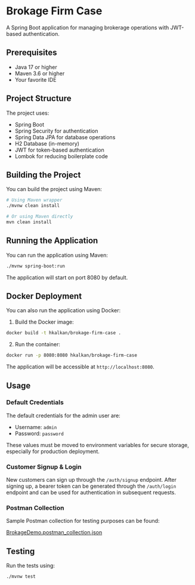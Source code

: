 # Brokage Firm Case

A Spring Boot application for managing brokerage operations with JWT-based authentication.

## Prerequisites

- Java 17 or higher
- Maven 3.6 or higher
- Your favorite IDE

## Project Structure

The project uses:
- Spring Boot
- Spring Security for authentication
- Spring Data JPA for database operations
- H2 Database (in-memory)
- JWT for token-based authentication
- Lombok for reducing boilerplate code

## Building the Project

You can build the project using Maven:

```bash
# Using Maven wrapper
./mvnw clean install

# Or using Maven directly
mvn clean install
```

## Running the Application

You can run the application using Maven:

```bash
./mvnw spring-boot:run
```

The application will start on port 8080 by default.

## Docker Deployment

You can also run the application using Docker:

1. Build the Docker image:
```bash
docker build -t hkalkan/brokage-firm-case .
```

2. Run the container:
```bash
docker run -p 8080:8080 hkalkan/brokage-firm-case
```

The application will be accessible at `http://localhost:8080`.

## Usage

### Default Credentials

The default credentials for the admin user are:
- Username: `admin`
- Password: `password`

These values must be moved to environment variables for secure storage, especially for production deployment.

### Customer Signup & Login

New customers can sign up through the `/auth/signup` endpoint. After signing up, a bearer token can be generated through the `/auth/login` endpoint and can be used for authentication in subsequent requests.

### Postman Collection
Sample Postman collection for testing purposes can be found: 

[BrokageDemo.postman_collection.json](BrokageDemo.postman_collection.json)

## Testing

Run the tests using:
```bash
./mvnw test
```